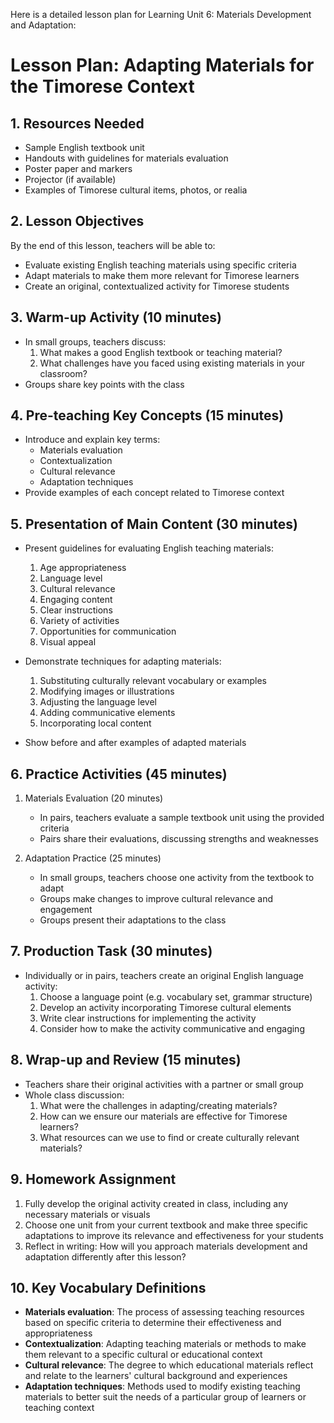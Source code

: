Here is a detailed lesson plan for Learning Unit 6: Materials Development and Adaptation:

# Lesson Plan: Adapting Materials for the Timorese Context

## 1. Resources Needed

- Sample English textbook unit
- Handouts with guidelines for materials evaluation 
- Poster paper and markers
- Projector (if available)
- Examples of Timorese cultural items, photos, or realia

## 2. Lesson Objectives

By the end of this lesson, teachers will be able to:
- Evaluate existing English teaching materials using specific criteria
- Adapt materials to make them more relevant for Timorese learners
- Create an original, contextualized activity for Timorese students

## 3. Warm-up Activity (10 minutes)

- In small groups, teachers discuss:
  1. What makes a good English textbook or teaching material?
  2. What challenges have you faced using existing materials in your classroom?
- Groups share key points with the class

## 4. Pre-teaching Key Concepts (15 minutes)

- Introduce and explain key terms:
  - Materials evaluation
  - Contextualization 
  - Cultural relevance
  - Adaptation techniques
- Provide examples of each concept related to Timorese context

## 5. Presentation of Main Content (30 minutes)

- Present guidelines for evaluating English teaching materials:
  1. Age appropriateness
  2. Language level
  3. Cultural relevance
  4. Engaging content
  5. Clear instructions
  6. Variety of activities
  7. Opportunities for communication
  8. Visual appeal

- Demonstrate techniques for adapting materials:
  1. Substituting culturally relevant vocabulary or examples
  2. Modifying images or illustrations
  3. Adjusting the language level
  4. Adding communicative elements
  5. Incorporating local content

- Show before and after examples of adapted materials

## 6. Practice Activities (45 minutes)

1. Materials Evaluation (20 minutes)
   - In pairs, teachers evaluate a sample textbook unit using the provided criteria
   - Pairs share their evaluations, discussing strengths and weaknesses

2. Adaptation Practice (25 minutes)
   - In small groups, teachers choose one activity from the textbook to adapt
   - Groups make changes to improve cultural relevance and engagement
   - Groups present their adaptations to the class

## 7. Production Task (30 minutes)

- Individually or in pairs, teachers create an original English language activity:
  1. Choose a language point (e.g. vocabulary set, grammar structure)
  2. Develop an activity incorporating Timorese cultural elements
  3. Write clear instructions for implementing the activity
  4. Consider how to make the activity communicative and engaging

## 8. Wrap-up and Review (15 minutes)

- Teachers share their original activities with a partner or small group
- Whole class discussion:
  1. What were the challenges in adapting/creating materials?
  2. How can we ensure our materials are effective for Timorese learners?
  3. What resources can we use to find or create culturally relevant materials?

## 9. Homework Assignment

1. Fully develop the original activity created in class, including any necessary materials or visuals
2. Choose one unit from your current textbook and make three specific adaptations to improve its relevance and effectiveness for your students
3. Reflect in writing: How will you approach materials development and adaptation differently after this lesson?

## 10. Key Vocabulary Definitions

- **Materials evaluation**: The process of assessing teaching resources based on specific criteria to determine their effectiveness and appropriateness
- **Contextualization**: Adapting teaching materials or methods to make them relevant to a specific cultural or educational context
- **Cultural relevance**: The degree to which educational materials reflect and relate to the learners' cultural background and experiences
- **Adaptation techniques**: Methods used to modify existing teaching materials to better suit the needs of a particular group of learners or teaching context